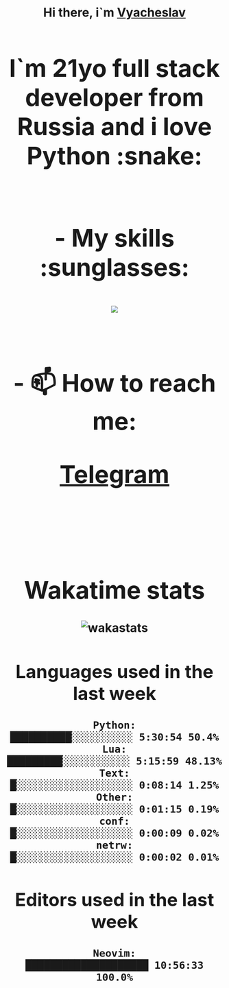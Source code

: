 <h1 align='center'>Hi there, i`m <a href='https://t.me/syavabrazzzers'>Vyacheslav<a/> <h1/>

<p>I`m 21yo full stack developer from Russia and i love Python :snake: <p/>

<br>
- My skills :sunglasses:
<p align="center">
    <img src="https://skillicons.dev/icons?i=git,docker,linux,postgres,mysql,python,django,fastapi,javascript,typescript,react,next,tailwind" />
<p/>

<br>
- 📫 How to reach me: 
<p>
<a href='https://t.me/syavabrazzzers'>Telegram<a/>
<p/>
<br>

<h1 align='center'>Wakatime stats</h1>

<img alt="wakastats" src="https://waka-widget.up.railway.app/language?langs=all&user=TaiLo&randomGradient=true&bgLineColor=696969&maxLangs=5&theme=dark" />
    
<!--START_SECTION:waka-->
## Languages used in the last week
```text
Python:               ██████████░░░░░░░░░░ 5:30:54 50.4%
Lua:                  █████████░░░░░░░░░░░ 5:15:59 48.13%
Text:                 █░░░░░░░░░░░░░░░░░░░ 0:08:14 1.25%
Other:                █░░░░░░░░░░░░░░░░░░░ 0:01:15 0.19%
conf:                 █░░░░░░░░░░░░░░░░░░░ 0:00:09 0.02%
netrw:                █░░░░░░░░░░░░░░░░░░░ 0:00:02 0.01%
```
## Editors used in the last week
```text
Neovim:               ████████████████████ 10:56:33 100.0%
```

<!--END_SECTION:waka-->


